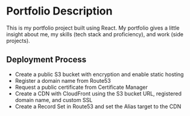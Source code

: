 # Portfolio Description

This is my portfolio project built using React. My portfolio gives a little insight about me, my skills (tech stack and proficiency), and work (side projects).

## Deployment Process

-   Create a public S3 bucket with encryption and enable static hosting
-   Register a domain name from Route53
-   Request a public certificate from Certificate Manager
-   Create a CDN with CloudFront using the S3 bucket URL, registered domain name, and custom SSL
-   Create a Record Set in Route53 and set the Alias target to the CDN
